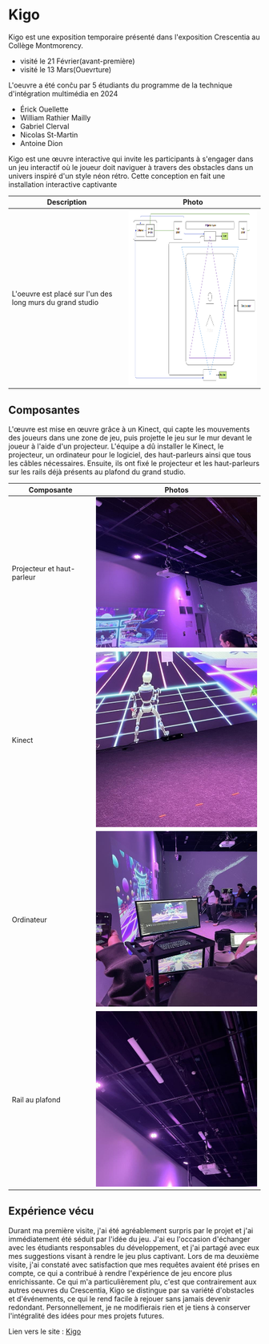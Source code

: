 # Kigo

Kigo est une exposition temporaire présenté dans l'exposition Crescentia au Collège Montmorency.
- visité le 21 Février(avant-première)
- visité le 13 Mars(Ouevrture)

L'oeuvre a été conĉu par 5 étudiants du programme de la technique d'intégration multimédia en 2024
- Érick Ouellette
- William Rathier Mailly
- Gabriel Clerval
- Nicolas St-Martin
- Antoine Dion

Kigo est une œuvre interactive qui invite les participants à s'engager dans un jeu interactif où le joueur doit naviguer à travers des obstacles dans un univers inspiré d'un style néon rétro. Cette conception en fait une installation interactive captivante

| Description         |Photo |
| ------------- | ------------- |
| L'oeuvre est placé sur l'un des long murs du grand studio | <img  width="500" height="350" src="../media/plan_kigo.png"> |

## Composantes
L'œuvre est mise en œuvre grâce à un Kinect, qui capte les mouvements des joueurs dans une zone de jeu, puis projette le jeu sur le mur devant le joueur à l'aide d'un projecteur. L'équipe a dû installer le Kinect, le projecteur, un ordinateur pour le logiciel, des haut-parleurs ainsi que tous les câbles nécessaires. Ensuite, ils ont fixé le projecteur et les haut-parleurs sur les rails déjà présents au plafond du grand studio.

| Composante         |Photos |
| ------------- | ------------- |
| Projecteur et haut-parleur | <img  width="400" height="300" src="../media/haut_projecteur_kigo.jpg"> |
| Kinect  |<img  width="400" height="350" src="../media/kinect_kigo.jpg"> |
| Ordinateur  | <img  width="400" height="350" src="../media/ordinateur_kigo.jpg"> |
| Rail au plafond | <img  width="400" height="350" src="../media/rail_kigo.jpg"> |

## Expérience vécu

Durant ma première visite, j'ai été agréablement surpris par le projet et j'ai immédiatement été séduit par l'idée du jeu. J'ai eu l'occasion d'échanger avec les étudiants responsables du développement, et j'ai partagé avec eux mes suggestions visant à rendre le jeu plus captivant. Lors de ma deuxième visite, j'ai constaté avec satisfaction que mes requêtes avaient été prises en compte, ce qui a contribué à rendre l'expérience de jeu encore plus enrichissante. Ce qui m'a particulièrement plu, c'est que contrairement aux autres oeuvres du Crescentia, Kigo se distingue par sa variété d'obstacles et d'événements, ce qui le rend facile à rejouer sans jamais devenir redondant. Personnellement, je ne modifierais rien et je tiens à conserver l'intégralité des idées pour mes projets futures.

 Lien vers le site : [Kigo](https://tim-montmorency.com/2024/projets/Kigo/docs/web/index.html)





